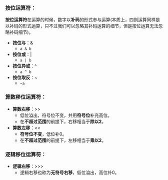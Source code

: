 ### 按位运算符：
**按位运算符**在运算的时候，数字以**补码**的形式参与运算(本质上，四则运算同样是以补码的形式运算，只不过我们可以忽略其补码运算的细节，但是按位运算无法忽略补码细节)。

- **按位与**：&
   - `a & b`
- **按位或**：|
   - `a | b`
- **按位异或**：^
   - `a ^ b`
- **按位取反**：~
   - `~a`
### 算数移位运算符：

- **算数右移**：>>
   - 低位溢出，符号位不变，并用**符号位**补充高位。
   - 在**不超过范围**的前提下，右移相当于**除以2**。
- **算数左移**：<<
   - **符号位不变**，低位补0。
   - 在**不超过范围**的前提下，左移相当于**乘以2**。
### 逻辑移位运算符：

- **逻辑右移**：>>>
   - 逻辑右移也称为**无符号右移**，低位溢出，高位补0。

